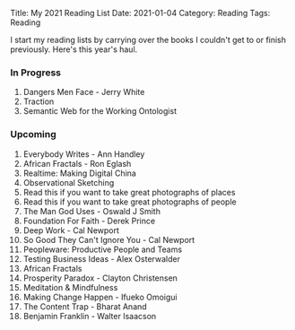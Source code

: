 Title: My 2021 Reading List
Date: 2021-01-04
Category: Reading
Tags: Reading


I start my reading lists by carrying over the books I couldn't get to or finish previously. Here's this year's haul.

### In Progress
1. Dangers Men Face - Jerry White
2. Traction
3. Semantic Web for the Working Ontologist


### Upcoming
1. Everybody Writes - Ann Handley
2. African Fractals - Ron Eglash
3. Realtime: Making Digital China
4. Observational Sketching
5. Read this if you want to take great photographs of places
6. Read this if you want to take great photographs of people
7. The Man God Uses - Oswald J Smith
8. Foundation For Faith - Derek Prince
9. Deep Work - Cal Newport
10. So Good They Can't Ignore You - Cal Newport
11. Peopleware: Productive People and Teams 
12. Testing Business Ideas - Alex Osterwalder
13. African Fractals
14. Prosperity Paradox - Clayton Christensen
15. Meditation & Mindfulness
16. Making Change Happen - Ifueko Omoigui
17. The Content Trap - Bharat Anand
18. Benjamin Franklin - Walter Isaacson
